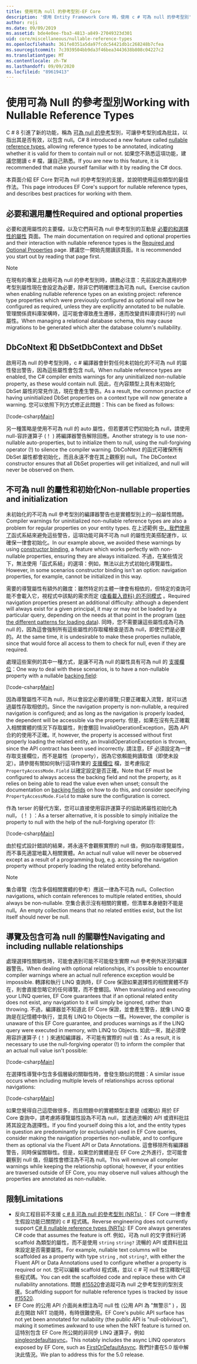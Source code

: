 ```yaml
---
title: 使用可為 null 的參考型別-EF Core
description: '使用 Entity Framework Core 時，使用 c # 可為 null 的參考型別'
author: roji
ms.date: 09/09/2019
ms.assetid: bde4e0ee-fba3-4813-a849-27049323d301
uid: core/miscellaneous/nullable-reference-types
ms.openlocfilehash: 361fe0351a5da97fcdc54421db1c268248b7cfea
ms.sourcegitcommit: 7c3939504bb9da3f46bea3443638b808c04227c2
ms.translationtype: MT
ms.contentlocale: zh-TW
ms.lasthandoff: 09/09/2020
ms.locfileid: "89619413"
---
```

# <a name="working-with-nullable-reference-types"></a><span data-ttu-id="02f4e-103">使用可為 Null 的參考型別</span><span class="sxs-lookup"><span data-stu-id="02f4e-103">Working with Nullable Reference Types</span></span>

<span data-ttu-id="02f4e-104">C # 8 引進了新的功能，稱為 [可為 null 的參考](/dotnet/csharp/tutorials/nullable-reference-types)型別，可讓參考型別成為批註，以指出其是否有效，以包含 null。</span><span class="sxs-lookup"><span data-stu-id="02f4e-104">C# 8 introduced a new feature called [nullable reference types](/dotnet/csharp/tutorials/nullable-reference-types), allowing reference types to be annotated, indicating whether it is valid for them to contain null or not.</span></span> <span data-ttu-id="02f4e-105">如果您不熟悉這項功能，建議您閱讀 c # 檔，讓自己熟悉。</span><span class="sxs-lookup"><span data-stu-id="02f4e-105">If you are new to this feature, it is recommended that make yourself familiar with it by reading the C# docs.</span></span>

<span data-ttu-id="02f4e-106">本頁面介紹 EF Core 對可為 null 的參考型別的支援，並說明使用這些類型的最佳作法。</span><span class="sxs-lookup"><span data-stu-id="02f4e-106">This page introduces EF Core's support for nullable reference types, and describes best practices for working with them.</span></span>

## <a name="required-and-optional-properties"></a><span data-ttu-id="02f4e-107">必要和選用屬性</span><span class="sxs-lookup"><span data-stu-id="02f4e-107">Required and optional properties</span></span>

<span data-ttu-id="02f4e-108">必要和選用屬性的主要檔，以及它們與可為 null 參考型別的互動是 [必要的和選擇性的屬性](xref:core/modeling/entity-properties#required-and-optional-properties) 頁面。</span><span class="sxs-lookup"><span data-stu-id="02f4e-108">The main documentation on required and optional properties and their interaction with nullable reference types is the [Required and Optional Properties](xref:core/modeling/entity-properties#required-and-optional-properties) page.</span></span> <span data-ttu-id="02f4e-109">建議您一開始先閱讀該頁面。</span><span class="sxs-lookup"><span data-stu-id="02f4e-109">It is recommended you start out by reading that page first.</span></span>

> [!NOTE]
> <span data-ttu-id="02f4e-110">在現有的專案上啟用可為 null 的參考型別時，請務必注意：先前設定為選用的參考型別屬性現在會設定為必要，除非它們明確標注為可為 null。</span><span class="sxs-lookup"><span data-stu-id="02f4e-110">Exercise caution when enabling nullable reference types on an existing project: reference type properties which were previously configured as optional will now be configured as required, unless they are explicitly annotated to be nullable.</span></span> <span data-ttu-id="02f4e-111">管理關係資料庫架構時，這可能會導致產生遷移，進而改變資料庫資料行的 null 屬性。</span><span class="sxs-lookup"><span data-stu-id="02f4e-111">When managing a relational database schema, this may cause migrations to be generated which alter the database column's nullability.</span></span>

## <a name="dbcontext-and-dbset"></a><span data-ttu-id="02f4e-112">DbCoNtext 和 DbSet</span><span class="sxs-lookup"><span data-stu-id="02f4e-112">DbContext and DbSet</span></span>

<span data-ttu-id="02f4e-113">啟用可為 null 的參考型別時，c # 編譯器會針對任何未初始化的不可為 null 的屬性發出警告，因為這些屬性會包含 null。</span><span class="sxs-lookup"><span data-stu-id="02f4e-113">When nullable reference types are enabled, the C# compiler emits warnings for any uninitialized non-nullable property, as these would contain null.</span></span> <span data-ttu-id="02f4e-114">因此，在內容類型上具有未初始化 DbSet 屬性的常見作法，現在會產生警告。</span><span class="sxs-lookup"><span data-stu-id="02f4e-114">As a result, the common practice of having uninitialized DbSet properties on a context type will now generate a warning.</span></span> <span data-ttu-id="02f4e-115">您可以依照下列方式修正此問題：</span><span class="sxs-lookup"><span data-stu-id="02f4e-115">This can be fixed as follows:</span></span>

[!code-csharp[Main](../../../samples/core/Miscellaneous/NullableReferenceTypes/NullableReferenceTypesContext.cs?name=Context&highlight=3-4)]

<span data-ttu-id="02f4e-116">另一種策略是使用不可為 null 的 auto 屬性，但若要將它們初始化為 null，請使用 null-容許運算子 (！ ) 將編譯器警告解除回應。</span><span class="sxs-lookup"><span data-stu-id="02f4e-116">Another strategy is to use non-nullable auto-properties, but to initialize them to null, using the null-forgiving operator (!) to silence the compiler warning.</span></span> <span data-ttu-id="02f4e-117">DbCoNtext 的函式可確保所有 DbSet 屬性都會初始化，而且永遠不會在其上觀察到 null。</span><span class="sxs-lookup"><span data-stu-id="02f4e-117">The DbContext constructor ensures that all DbSet properties will get initialized, and null will never be observed on them.</span></span>

## <a name="non-nullable-properties-and-initialization"></a><span data-ttu-id="02f4e-118">不可為 null 的屬性和初始化</span><span class="sxs-lookup"><span data-stu-id="02f4e-118">Non-nullable properties and initialization</span></span>

<span data-ttu-id="02f4e-119">未初始化的不可為 null 參考型別的編譯器警告也是實體型別上的一般屬性問題。</span><span class="sxs-lookup"><span data-stu-id="02f4e-119">Compiler warnings for uninitialized non-nullable reference types are also a problem for regular properties on your entity types.</span></span> <span data-ttu-id="02f4e-120">在上述範例 [中，我們使用了](xref:core/modeling/constructors)函式系結來避免這些警告，這項功能可與不可為 null 的屬性完美搭配運作，以確保一律會初始化。</span><span class="sxs-lookup"><span data-stu-id="02f4e-120">In our example above, we avoided these warnings by using [constructor binding](xref:core/modeling/constructors), a feature which works perfectly with non-nullable properties, ensuring they are always initialized.</span></span> <span data-ttu-id="02f4e-121">不過，在某些情況下，無法使用「函式系結」的選項：例如，無法以此方式初始化導覽屬性。</span><span class="sxs-lookup"><span data-stu-id="02f4e-121">However, in some scenarios constructor binding isn't an option: navigation properties, for example, cannot be initialized in this way.</span></span>

<span data-ttu-id="02f4e-122">需要的導覽屬性有額外的難度：雖然特定的主體一律會有相依的，但特定的查詢可能不會載入它，視程式中該點的需求而定 ([查看載入資料) 的不同模式](xref:core/querying/related-data) 。</span><span class="sxs-lookup"><span data-stu-id="02f4e-122">Required navigation properties present an additional difficulty: although a dependent will always exist for a given principal, it may or may not be loaded by a particular query, depending on the needs at that point in the program ([see the different patterns for loading data](xref:core/querying/related-data)).</span></span> <span data-ttu-id="02f4e-123">同時，您不需要讓這些屬性成為可為 null 的，因為這會強制所有這些屬性的存取權檢查是否為 null，即使它們是必要的。</span><span class="sxs-lookup"><span data-stu-id="02f4e-123">At the same time, it is undesirable to make these properties nullable, since that would force all access to them to check for null, even if they are required.</span></span>

<span data-ttu-id="02f4e-124">處理這些案例的其中一種方式，是讓不可為 null 的屬性具有可為 null 的 [支援欄位](xref:core/modeling/backing-field)：</span><span class="sxs-lookup"><span data-stu-id="02f4e-124">One way to deal with these scenarios, is to have a non-nullable property with a nullable [backing field](xref:core/modeling/backing-field):</span></span>

[!code-csharp[Main](../../../samples/core/Miscellaneous/NullableReferenceTypes/Order.cs?range=10-17)]

<span data-ttu-id="02f4e-125">因為導覽屬性不可為 null，所以會設定必要的導覽;只要正確載入流覽，就可以透過屬性存取相依的。</span><span class="sxs-lookup"><span data-stu-id="02f4e-125">Since the navigation property is non-nullable, a required navigation is configured; and as long as the navigation is properly loaded, the dependent will be accessible via the property.</span></span> <span data-ttu-id="02f4e-126">但是，如果在沒有先正確載入相關實體的情況下存取屬性，則會擲回 InvalidOperationException，因為 API 合約的使用不正確。</span><span class="sxs-lookup"><span data-stu-id="02f4e-126">If, however, the property is accessed without first properly loading the related entity, an InvalidOperationException is thrown, since the API contract has been used incorrectly.</span></span> <span data-ttu-id="02f4e-127">請注意，EF 必須設定為一律存取支援欄位，而不是屬性（property），因為它依賴能夠讀取值（即使未設定）。請參閱有關如何執行這項作業的 [支援欄位](xref:core/modeling/backing-field) 檔，並考慮指定 `PropertyAccessMode.Field` 以確定設定是否正確。</span><span class="sxs-lookup"><span data-stu-id="02f4e-127">Note that EF must be configured to always access the backing field and not the property, as it relies on being able to read the value even when unset; consult the documentation on [backing fields](xref:core/modeling/backing-field) on how to do this, and consider specifying `PropertyAccessMode.Field` to make sure the configuration is correct.</span></span>

<span data-ttu-id="02f4e-128">作為 terser 的替代方案，您可以直接使用容許運算子的協助將屬性初始化為 null， (！ ) ：</span><span class="sxs-lookup"><span data-stu-id="02f4e-128">As a terser alternative, it is possible to simply initialize the property to null with the help of the null-forgiving operator (!):</span></span>

[!code-csharp[Main](../../../samples/core/Miscellaneous/NullableReferenceTypes/Order.cs?range=19)]

<span data-ttu-id="02f4e-129">由於程式設計錯誤的結果，將永遠不會觀察實際的 null 值，例如存取導覽屬性，而不事先適當地載入相關實體。</span><span class="sxs-lookup"><span data-stu-id="02f4e-129">An actual null value will never be observed except as a result of a programming bug, e.g. accessing the navigation property without properly loading the related entity beforehand.</span></span>

> [!NOTE]
> <span data-ttu-id="02f4e-130">集合導覽（包含多個相關實體的參考）應該一律為不可為 null。</span><span class="sxs-lookup"><span data-stu-id="02f4e-130">Collection navigations, which contain references to multiple related entities, should always be non-nullable.</span></span> <span data-ttu-id="02f4e-131">空集合表示沒有相關的實體，但清單本身絕對不能是 null。</span><span class="sxs-lookup"><span data-stu-id="02f4e-131">An empty collection means that no related entities exist, but the list itself should never be null.</span></span>

## <a name="navigating-and-including-nullable-relationships"></a><span data-ttu-id="02f4e-132">導覽及包含可為 null 的關聯性</span><span class="sxs-lookup"><span data-stu-id="02f4e-132">Navigating and including nullable relationships</span></span>

<span data-ttu-id="02f4e-133">處理選擇性關聯性時，可能會遇到可能不可能發生實際 null 參考例外狀況的編譯器警告。</span><span class="sxs-lookup"><span data-stu-id="02f4e-133">When dealing with optional relationships, it's possible to encounter compiler warnings where an actual null reference exception would be impossible.</span></span> <span data-ttu-id="02f4e-134">轉譯和執行 LINQ 查詢時，EF Core 保證如果選擇性的相關實體不存在，則會直接忽略它的任何導覽，而不會擲回。</span><span class="sxs-lookup"><span data-stu-id="02f4e-134">When translating and executing your LINQ queries, EF Core guarantees that if an optional related entity does not exist, any navigation to it will simply be ignored, rather than throwing.</span></span> <span data-ttu-id="02f4e-135">不過，編譯器並不知道此 EF Core 保證，並會產生警告，就像 LINQ 查詢是在記憶體中執行，並具有 LINQ to Objects 一樣。</span><span class="sxs-lookup"><span data-stu-id="02f4e-135">However, the compiler is unaware of this EF Core guarantee, and produces warnings as if the LINQ query were executed in memory, with LINQ to Objects.</span></span> <span data-ttu-id="02f4e-136">如此一來，就必須使用容許運算子 (！ ) 來通知編譯器，不可能有實際的 null 值：</span><span class="sxs-lookup"><span data-stu-id="02f4e-136">As a result, it is necessary to use the null-forgiving operator (!) to inform the compiler that an actual null value isn't possible:</span></span>

[!code-csharp[Main](../../../samples/core/Miscellaneous/NullableReferenceTypes/Program.cs?range=46)]

<span data-ttu-id="02f4e-137">在選擇性導覽中包含多個層級的關聯性時，會發生類似的問題：</span><span class="sxs-lookup"><span data-stu-id="02f4e-137">A similar issue occurs when including multiple levels of relationships across optional navigations:</span></span>

[!code-csharp[Main](../../../samples/core/Miscellaneous/NullableReferenceTypes/Program.cs?range=36-39&highlight=2)]

<span data-ttu-id="02f4e-138">如果您覺得自己這麼做很多，而且問題中的實體類型主要是 (或獨佔) 用於 EF Core 查詢中，請考慮將導覽屬性設為不可為 null，並透過流暢的 API 或資料批註將其設定為選擇性。</span><span class="sxs-lookup"><span data-stu-id="02f4e-138">If you find yourself doing this a lot, and the entity types in question are predominantly (or exclusively) used in EF Core queries, consider making the navigation properties non-nullable, and to configure them as optional via the Fluent API or Data Annotations.</span></span> <span data-ttu-id="02f4e-139">這會移除所有編譯器警告，同時保留關聯性。但是，如果您的實體是在 EF Core 之外進行，您可能會觀察到 null 值，但屬性會標注為不可為 null。</span><span class="sxs-lookup"><span data-stu-id="02f4e-139">This will remove all compiler warnings while keeping the relationship optional; however, if your entities are traversed outside of EF Core, you may observe null values although the properties are annotated as non-nullable.</span></span>

## <a name="limitations"></a><span data-ttu-id="02f4e-140">限制</span><span class="sxs-lookup"><span data-stu-id="02f4e-140">Limitations</span></span>

* <span data-ttu-id="02f4e-141">反向工程目前不支援 [c # 8 可為 null 的參考型別 (NRTs) ](/dotnet/csharp/tutorials/nullable-reference-types)： EF Core 一律會產生假設功能已關閉的 c # 程式碼。</span><span class="sxs-lookup"><span data-stu-id="02f4e-141">Reverse engineering does not currently support [C# 8 nullable reference types (NRTs)](/dotnet/csharp/tutorials/nullable-reference-types): EF Core always generates C# code that assumes the feature is off.</span></span> <span data-ttu-id="02f4e-142">例如，可為 null 的文字資料行將 scaffold 為類型的屬性，而不是使用 `string` `string?` 流暢的 API 或資料批註來設定是否需要屬性。</span><span class="sxs-lookup"><span data-stu-id="02f4e-142">For example, nullable text columns will be scaffolded as a property with type `string` , not `string?`, with either the Fluent API or Data Annotations used to configure whether a property is required or not.</span></span> <span data-ttu-id="02f4e-143">您可以編輯 scaffold 程式碼，並以 c # 可 null 性注釋取代這些程式碼。</span><span class="sxs-lookup"><span data-stu-id="02f4e-143">You can edit the scaffolded code and replace these with C# nullability annotations.</span></span> <span data-ttu-id="02f4e-144">問題 [#15520](https://github.com/aspnet/EntityFrameworkCore/issues/15520)會追蹤可為 null 之參考型別的型別支援。</span><span class="sxs-lookup"><span data-stu-id="02f4e-144">Scaffolding support for nullable reference types is tracked by issue [#15520](https://github.com/aspnet/EntityFrameworkCore/issues/15520).</span></span>
* <span data-ttu-id="02f4e-145">EF Core 的公用 API 介面尚未標注為可 null 性 (公用 API 為 "無警示" ) ，因此在開啟 NRT 功能時，有時很難使用。</span><span class="sxs-lookup"><span data-stu-id="02f4e-145">EF Core's public API surface has not yet been annotated for nullability (the public API is "null-oblivious"), making it sometimes awkward to use when the NRT feature is turned on.</span></span> <span data-ttu-id="02f4e-146">這特別包含 EF Core 所公開的非同步 LINQ 運算子，例如 [singleordefaultasync](/dotnet/api/microsoft.entityframeworkcore.entityframeworkqueryableextensions.firstordefaultasync#Microsoft_EntityFrameworkCore_EntityFrameworkQueryableExtensions_FirstOrDefaultAsync__1_System_Linq_IQueryable___0__System_Linq_Expressions_Expression_System_Func___0_System_Boolean___System_Threading_CancellationToken_)。</span><span class="sxs-lookup"><span data-stu-id="02f4e-146">This notably includes the async LINQ operators exposed by EF Core, such as [FirstOrDefaultAsync](/dotnet/api/microsoft.entityframeworkcore.entityframeworkqueryableextensions.firstordefaultasync#Microsoft_EntityFrameworkCore_EntityFrameworkQueryableExtensions_FirstOrDefaultAsync__1_System_Linq_IQueryable___0__System_Linq_Expressions_Expression_System_Func___0_System_Boolean___System_Threading_CancellationToken_).</span></span> <span data-ttu-id="02f4e-147">我們計畫在5.0 版中解決此情況。</span><span class="sxs-lookup"><span data-stu-id="02f4e-147">We plan to address this for the 5.0 release.</span></span>
